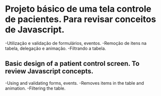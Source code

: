 # Projeto básico de uma tela controle de pacientes. Para revisar conceitos de Javascript.
-Utilização e validação de formulários, eventos.
-Remoção de itens na tabela, delegação e animação.
-Filtrando a tabela.

## Basic design of a patient control screen. To review Javascript concepts.
-Using and validating forms, events.
-Removes items in the table and animation.
-Filtering the table.

